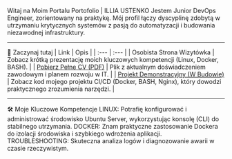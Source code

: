 Witaj na Moim Portalu Portofolio | ILLIA USTENKO
Jestem Junior DevOps Engineer, zorientowany na praktykę. Mój profil łączy dyscyplinę zdobytą w utrzymaniu krytycznych systemów z pasją do automatyzacji i budowania niezawodnej infrastruktury.

---

🚀 Zaczynaj tutaj
| Link | Opis |
| :--- | :--- |
| Osobista Strona Wizytówka | Zobacz krótką prezentację moich kluczowych kompetencji (Linux, Docker, BASH). |
| [Pobierz Pełne CV (PDF)](./CV_ILLIA_Ustenko.pdf) | Plik z aktualnym doświadczeniem zawodowym i planem rozwoju w IT. |
| [Projekt Demonstracyjny (W Budowie)](./junior-devops-nginx-docker-demo) | Zobacz kod mojego projektu CI/CD (Docker, BASH, Nginx), który dowodzi praktycznego zrozumienia narzędzi. |

---

🛠 Moje Kluczowe Kompetencje
LINUX: Potrafię konfigurować i administrować środowisko Ubuntu Server, wykorzystując konsolę (CLI) do stabilnego utrzymania.
DOCKER: Znam praktyczne zastosowanie Dockera do izolacji środowiska i szybkiego wdrożenia aplikacji.
TROUBLESHOOTING: Skuteczna analiza logów i diagnozowanie awarii w czasie rzeczywistym.

